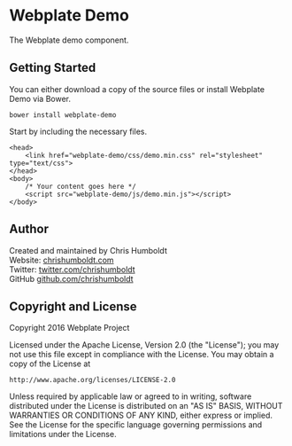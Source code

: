 # Webplate Demo
The Webplate demo component.

## Getting Started
You can either download a copy of the source files or install Webplate Demo via Bower.

```
bower install webplate-demo
```

Start by including the necessary files.

```
<head>
	<link href="webplate-demo/css/demo.min.css" rel="stylesheet" type="text/css">
</head>
<body>
    /* Your content goes here */
    <script src="webplate-demo/js/demo.min.js"></script>
</body>
```

## Author
Created and maintained by Chris Humboldt<br>
Website: <a href="http://chrishumboldt.com/">chrishumboldt.com</a><br>
Twitter: <a href="https://twitter.com/chrishumboldt">twitter.com/chrishumboldt</a><br>
GitHub <a href="https://github.com/chrishumboldt">github.com/chrishumboldt</a><br>

## Copyright and License
Copyright 2016 Webplate Project

Licensed under the Apache License, Version 2.0 (the "License");
you may not use this file except in compliance with the License.
You may obtain a copy of the License at

    http://www.apache.org/licenses/LICENSE-2.0

Unless required by applicable law or agreed to in writing, software
distributed under the License is distributed on an "AS IS" BASIS,
WITHOUT WARRANTIES OR CONDITIONS OF ANY KIND, either express or implied.
See the License for the specific language governing permissions and
limitations under the License.
